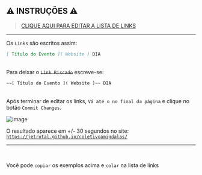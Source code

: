 
 ⚠ INSTRUÇÕES ⚠
----------------------------------------------------- 

> [ CLIQUE AQUI PARA EDITAR A LISTA DE LINKS ]( https://github.com/jetrotal/coletivoamigdalas/edit/main/sites.md )
______

Os `Links` são escritos assim:<br> 
```markdown
[ Título do Evento ]( Website ) DIA 
```
<br> Para deixar o ~~`Link Riscado`~~ escreve-se:<br> 
```markdown
~~[ Título do Evento ]( Website )~~ DIA 
```

<br>Após terminar de editar os links, `Vá até o no final da página` e clique no botão `Commit Changes`.  <br>

![image](https://user-images.githubusercontent.com/45118493/128440145-3950217d-006f-462a-b446-f7f515886612.png)

O resultado aparece em +/- 30 segundos no site:<br>
[``` https://jetrotal.github.io/coletivoamigdalas/ ```](https://jetrotal.github.io/coletivoamigdalas/)

------------------------------------------------------ 
<br>


Você pode `copiar` os exemplos acima e `colar` na lista de links
